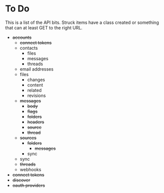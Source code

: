 # To Do

This is a list of the API bits. Struck items have a class created or something
that can at least GET to the right URL.

* <del>accounts</del>
    * <del>connect tokens</del>
    * contacts
        * files
        * messages
        * threads
    * email addresses
    * files
        * changes
        * content
        * related
        * revisions
    * <del>messages</del>
        * <del>body</del>
        * <del>flags</del>
        * <del>folders</del>
        * <del>headers</del>
        * <del>source</del>
        * <del>thread</del>
    * <del>sources</del>
        * <del>folders</del>
            * <del>messages</del>
        * sync
    * sync
    * <del>threads</del>
    * webhooks
* <del>connect tokens</del>
* <del>discover</del>
* <del>oauth providers</del>
